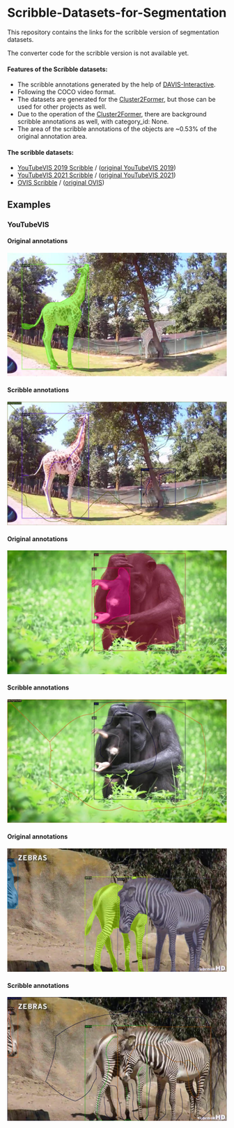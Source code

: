 # Scribble-Datasets-for-Segmentation
This repository contains the links for the scribble version of segmentation datasets. 

The converter code for the scribble version is not available yet. 

#### Features of the Scribble datasets:
* The scribble annotations generated by the help of [DAVIS-Interactive](https://github.com/albertomontesg/davis-interactive).
* Following the COCO video format.
* The datasets are generated for the [Cluster2Former](https://github.com/szlAdrian/Cluster2Former), but those can be used for other projects as well.
* Due to the operation of the [Cluster2Former](https://github.com/szlAdrian/Cluster2Former), there are background scribble annotations as well, with category_id: None.
* The area of the scribble annotations of the objects are ~0.53% of the original annotation area.

#### The scribble datasets:
* [YouTubeVIS 2019 Scribble](https://drive.google.com/uc?id=1WFO116YoLYQ8ofkRRzASm_d49Jtq8qFp) / ([original YouTubeVIS 2019](https://competitions.codalab.org/competitions/20128))
* [YouTubeVIS 2021 Scribble](https://drive.google.com/uc?id=16XMNMy0HE7vpnE3Tl5SS5TxnJoB9hsN8) / ([original YouTubeVIS 2021](https://competitions.codalab.org/competitions/28988))
* [OVIS Scribble](https://drive.google.com/uc?id=14rB_Y0Ad6OLbosRMT4mv9Fs0kS0Wr_jf) / ([original OVIS](https://songbai.site/ovis/))

## Examples 
### YouTubeVIS
#### Original annotations
![Image 1](images/ytvis_img1.jpg)
#### Scribble annotations
![Image 2](images/ytvis_img1_scribble.jpg)
#### Original annotations
![Image 3](images/ytvis_img2.jpg)
#### Scribble annotations
![Image 4](images/ytvis_img2_scribble.jpg)
#### Original annotations
![Image 5](images/ytvis_img3.jpg)
#### Scribble annotations
![Image 6](images/ytvis_img3_scribble.jpg)

